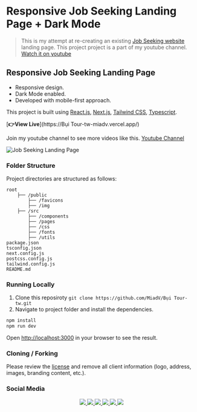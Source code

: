 # Responsive Job Seeking Landing Page + Dark Mode

> This is my attempt at re-creating an existing [Job Seeking website](https://my.hiredly.com/) landing page.
> This project project is a part of my youtube channel. [Watch it on youtube](https://youtu.be/CJW3cIwDScg)

## Responsive Job Seeking Landing Page

- Responsive design.
- Dark Mode enabled.
- Developed with mobile-first approach.

This project is built using [React.js](https://reactjs.org/), [Next.js](https://nextjs.org/), [Tailwind CSS](https://tailwindcss.com/), [Typescript](https://www.typescriptlang.org/).

[**👉View Live**](https://Bụi Tour-tw-miadv.vercel.app/)

Join my youtube channel to see more videos like this. [Youtube Channel](https://www.youtube.com/c/MiadVosoughi)

![Job Seeking Landing Page](/preview.png)

### Folder Structure

Project directories are structured as follows:

```
root
    ├── /public
        ├── /favicons
        ├── /img
    ├── /src
        ├── /components
        ├── /pages
        ├── /css
        ├── /fonts
        ├── /utils
package.json
tsconfig.json
next.config.js
postcss.config.js
tailwind.config.js
README.md
```

### Running Locally

1. Clone this reposiroty `git clone https://github.com/MiadV/Bụi Tour-tw.git`
2. Navigate to project folder and install the dependencies.

```bash
npm install
npm run dev
```

Open [http://localhost:3000](http://localhost:3000) in your browser to see the result.

### Cloning / Forking

Please review the [license](LICENSE) and remove all client information (logo, address, images, branding content, etc.).

### Social Media

<p align="center">
    <a href="https://www.buymeacoffee.com/miad" alt="buymeacoffee">
        <img src="https://img.shields.io/badge/Buy%20Me%20a%20Coffee-ffdd00?style=flat&logo=buy-me-a-coffee&logoColor=black" />
    </a>
    <a href="mailto:miadv.biz@gmail.com" alt="gmail">
    <a href="https://www.linkedin.com/in/miad-vosoughi" alt="LinkedIn">
        <img src="https://img.shields.io/badge/LinkedIn-%230077B5.svg?style=flat&logo=linkedin&logoColor=white" />
    </a>
    <a href="mailto:miadv.biz@gmail.com" alt="gmail">
        <img src="https://img.shields.io/badge/Gmail-D14836.svg?style=flat&logo=gmail&logoColor=white" />
    </a>
    <a href="https://twitter.com/Miad_Vosoughi" alt="twitter">
        <img src="https://img.shields.io/badge/Twitter-%231DA1F2.svg?style=flat&logo=twitter&logoColor=white" />
    </a>
    <a href="https://www.youtube.com/c/MiadVosoughi" alt="youtube">
        <img src="https://img.shields.io/badge/Youtube-%23FF0000.svg?style=flat&logo=youTube&logoColor=white" />
    </a>
    <a href="https://www.instagram.com/miadv.dev" alt="instagram">
        <img src="https://img.shields.io/badge/Instagram-%23E4405F.svg?style=flat&logo=instagram&logoColor=white" />
    </a>
</p>
